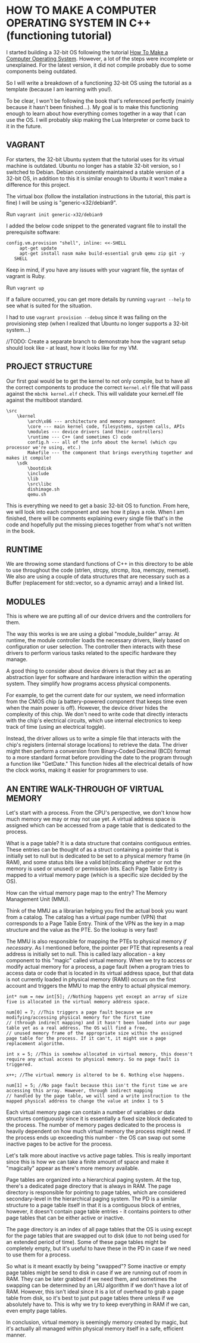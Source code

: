  # HOW TO MAKE A COMPUTER OPERATING SYSTEM IN C++ (functioning tutorial)

I started building a 32-bit OS following the tutorial [How To Make a Computer Operating System](https://github.com/SamyPesse/How-to-Make-a-Computer-Operating-System/tree/master).
However, a lot of the steps were incomplete or unexplained. For the latest version, it did not compile probably due to some components being outdated.

So I will write a breakdown of a functioning 32-bit OS using the tutorial as a template (because I am learning with you!).

To be clear, I won't be following the book that's referenced perfectly (mainly because it hasn't been finished...). My goal is to make this functioning enough to learn about how 
everything comes together in a way that I can use the OS. I will probably skip making the Lua Interpreter or come back to it in the future.

## VAGRANT

For starters, the 32-bit Ubuntu system that the tutorial uses for its virtual machine is outdated. Ubuntu no longer has a stable 32-bit version, so I switched to Debian.
Debian consistently maintained a stable version of a 32-bit OS, in addition to this it is similar enough to Ubuntu it won't make a difference for this project.

The virtual box (follow the installation instructions in the tutorial, this part is fine) I will be using is "generic-x32/debian9".

Run `vagrant init generic-x32/debian9`

I added the below code snippet to the generated vagrant file to install the prerequisite software:

```
config.vm.provision "shell", inline: <<-SHELL
     apt-get update
     apt-get install nasm make build-essential grub qemu zip git -y
   SHELL
```

Keep in mind, if you have any issues with your vagrant file, the syntax of vagrant is Ruby.

Run `vagrant up`

If a failure occurred, you can get more details by running `vagrant --help` to see what is suited for the situation.

I had to use `vagrant provision --debug` since it was failing on the provisioning step (when I realized that Ubuntu no longer supports a 32-bit system...)

//TODO: Create a separate branch to demonstrate how the vagrant setup should look like - at least, how it looks like for my VM.

## PROJECT STRUCTURE

Our first goal would be to get the kernel to not only compile, but to have all the correct components to produce the correct ``kernel.elf`` file that will pass against the
`mbchk kernel.elf` check. This will validate your kernel.elf file against the multiboot standard.

```
\src
    \kernel
        \arch\x86 --- architecture and memory management
        \core --- main kernel code, filesystems, system calls, APIs
        \modules --- device drivers (and their controllers)
        \runtime --- C++ (and sometimes C) code
        config.h --- all of the info about the kernel (which cpu processor we're using, etc.)
        Makefile --- the component that brings everything together and makes it compile!
    \sdk
        \bootdisk
        \include
        \lib
        \src\libc
        dishimage.sh
        qemu.sh
```
This is everything we need to get a basic 32-bit OS to function. From here, we will look into each component and see how it plays a role. When I am finished, there will be
comments explaining every single file that's in the code and hopefully put the missing pieces together from what's not written in the book.

## RUNTIME

We are throwing some standard functions of C++ in this directory to be able to use throughout the code (strlen, strcpy, strcmp, itoa, memcpy, memset). We also are using a couple of data structures
that are necessary such as a Buffer (replacement for std::vector, so a dynamic array) and a linked list.

## MODULES

This is where we are putting all of our device drivers and the controllers for them.

The way this works is we are using a global "module_builder" array. At runtime, the module controller loads the necessary drivers, likely based on configuration or user selection. The controller then interacts with these drivers to perform various tasks related to the specific hardware they manage.

A good thing to consider about device drivers is that they act as an abstraction layer for software and hardware interaction within the operating system. They simplify how programs access physical components.

For example, to get the current date for our system, we need information from the CMOS chip (a battery-powered component that keeps time even when the main power is off). However, the device driver hides the complexity of this chip. We don't need to write code that directly interacts with the chip's electrical circuits, which use internal electronics to keep track of time (using an electrical toggle).

Instead, the driver allows us to write a simple file that interacts with the chip's registers (internal storage locations) to retrieve the data. The driver might then perform a conversion from Binary-Coded Decimal (BCD) format to a more standard format before providing the date to the program through a function like "GetDate." This function hides all the electrical details of how the clock works, making it easier for programmers to use.

## AN ENTIRE WALK-THROUGH OF VIRTUAL MEMORY

Let's start with a process. From the CPU's perspective, we don't know how much memory we may or may not use yet. A virtual address space is assigned which can be accessed from a page table that is dedicated to the process.

What is a page table? It is a data structure that contains contiguous entries. These entries can be thought of as a struct containing a pointer that is initially set to null but is dedicated to be set to a physical memory frame (in RAM), and some status bits like a valid bit(indicating whether or not the memory is used or unused) or permission bits. Each Page Table Entry is mapped to a virtual memory page (which is a specific size decided by the OS).

How can the virtual memory page map to the entry? The Memory Management Unit (MMU).

Think of the MMU as a librarian helping you find the actual book you want from a catalog. The catalog has a virtual page number (VPN) that corresponds to a Page Table Entry. Think of the VPN as the key in a map structure and the value as the PTE. So the lookup is very fast!

The MMU is also responsible for mapping the PTEs to physical memory *if necessary*. As I mentioned before, the pointer per PTE that represents a real address is initially set to null. This is called lazy allocation - a key component to this "magic" called virtual memory. When we try to access or modify actual memory for a process, a page fault (when a program tries to access data or code that is located in its virtual address space, but that data is not currently loaded in physical memory (RAM)) occurs on the first account and triggers the MMU to map the entry to actual physical memory.

```
int* num = new int[5]; //Nothing happens yet except an array of size five is allocated in the virtual memory address space.

num[0] = 7; //This triggers a page fault because we are modifying/accessing physical memory for the first time
// (through indirect mapping) and it hasn't been loaded into our page table yet as a real address. The OS will find a free,
// unused memory frame of the appropriate size within the assigned page table for the process. If it can't, it might use a page replacement algorithm.

int x = 5; //This is somehow allocated in virtual memory, this doesn't require any actual access to physical memory. So no page fault is triggered.

x++; //The virtual memory is altered to be 6. Nothing else happens.

num[1] = 5; //No page fault because this isn't the first time we are accessing this array. However, through indirect mapping
// handled by the page table, we will send a write instruction to the mapped physical address to change the value at index 1 to 5

```

Each virtual memory page can contain a number of variables or data structures contiguously since it is essentially a fixed size block dedicated to the process. The number of memory pages dedicated to the process is heavily dependent on how much virtual memory the process might need. If the process ends up exceeding this number - the OS can swap out some inactive pages to be active for the process.

Let's talk more about inactive vs active page tables. This is really important since this is how we can take a finite amount of space and make it "magically" appear as there's more memory available.

Page tables are organized into a hierarchical paging system. At the top, there's a dedicated page directory that is always in RAM. The page directory is responsible for pointing to page tables, which are considered secondary-level in the hierarchical paging system. The PD is a similar structure to a page table itself in that it is a contiguous block of entries, however, it doesn't contain page table entries - it contains pointers to other page tables that can be either active or inactive.

The page directory is an index of all page tables that the OS is using except for the page tables that are swapped out to disk (due to not being used for an extended period of time). Some of these page tables might be completely empty, but it's useful to have these in the PD in case if we need to use them for a process.

So what is it meant exactly by being "swapped"? Some inactive or empty page tables might be send to disk in case if we are running out of room in RAM. They can be later grabbed if we need them, and sometimes the swapping can be determined by an LRU algorithm if we don't have a lot of RAM. However, this isn't ideal since it is a lot of overhead to grab a page table from disk, so it's best to just put page tables there unless if we absolutely have to. This is why we try to keep everything in RAM if we can, even empty page tables.

In conclusion, virtual memory is seemingly memory created by magic, but it's actually all managed within physical memory itself in a safe, efficient manner.
